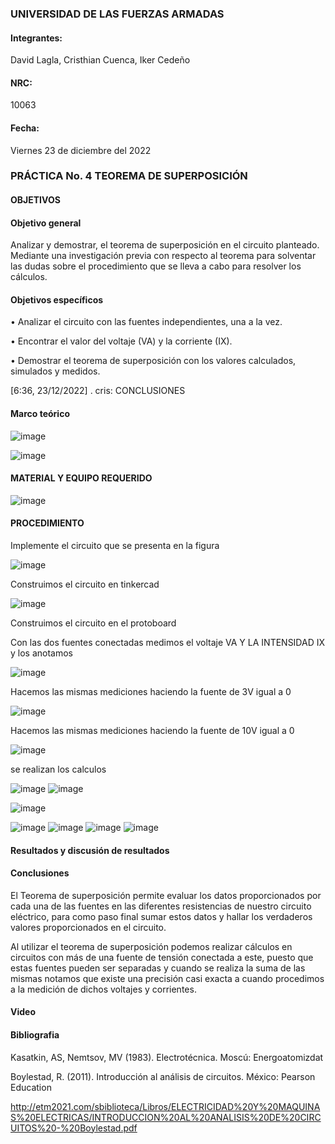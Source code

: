 ### UNIVERSIDAD DE LAS FUERZAS ARMADAS 

#### Integrantes:

David Lagla, Cristhian Cuenca, Iker Cedeño
 
#### NRC:

10063

#### Fecha:

Viernes 23 de diciembre del 2022

### PRÁCTICA No. 4 TEOREMA DE SUPERPOSICIÓN

#### OBJETIVOS 

#### Objetivo general

Analizar y demostrar, el teorema de superposición en el circuito planteado. Mediante una investigación previa con respecto al teorema para solventar las dudas sobre el procedimiento que se lleva a cabo para resolver los cálculos.

#### Objetivos específicos 


•	Analizar el circuito con las fuentes independientes, una a la vez.

•	Encontrar el valor del voltaje (VA) y la corriente (IX).

•	Demostrar el teorema de superposición con los valores calculados, simulados y medidos.

[6:36, 23/12/2022] . cris: CONCLUSIONES


#### Marco teórico

![image](https://user-images.githubusercontent.com/116814386/209348589-45ee2439-9a43-49ae-a974-ace4475b359a.png)

![image](https://user-images.githubusercontent.com/116814386/209348949-6cb95576-6f10-495c-9a38-ed32b9f4445e.png)



#### MATERIAL Y EQUIPO REQUERIDO

![image](https://user-images.githubusercontent.com/116814386/209264564-2c85865b-7631-47ea-85d4-c320e5d7fbd9.png)
  
#### PROCEDIMIENTO

Implemente el circuito que se presenta en la figura

![image](https://user-images.githubusercontent.com/116814386/209264624-ac723937-6e63-4301-ad00-b473eedd93ea.png)

Construimos el circuito en tinkercad 

![image](https://user-images.githubusercontent.com/116814386/209265067-4399fddc-7d05-41dc-b1a0-628ec5d06d41.png)

Construimos el circuito en el protoboard


Con las dos fuentes conectadas medimos el voltaje VA Y LA INTENSIDAD IX y los anotamos

![image](https://user-images.githubusercontent.com/116814386/209266289-ce14bb5b-09ea-48c3-bf36-9a319c35e28d.png)

Hacemos las mismas mediciones haciendo la fuente de 3V igual a 0 

![image](https://user-images.githubusercontent.com/116814386/209266629-eff53c5f-0e2c-46b2-8e88-0f40895735ae.png)

Hacemos las mismas mediciones haciendo la fuente de 10V igual a 0

![image](https://user-images.githubusercontent.com/116814386/209266517-0354171d-1e2a-4477-ad17-e5814f1d4a8e.png)

se realizan los calculos

![image](https://user-images.githubusercontent.com/116814386/209349256-3c0d3e16-e160-455e-922c-8722399fa782.png)
![image](https://user-images.githubusercontent.com/116814386/209349307-5d33f118-35c4-4ca5-8f53-1c5db96d4a4a.png)

![image](https://user-images.githubusercontent.com/116814386/209349403-f5b0b527-58c3-4285-a504-19cd2fe1d687.png)

![image](https://user-images.githubusercontent.com/116814386/209349437-e36749cf-440c-4920-a473-1948345bdc78.png)
![image](https://user-images.githubusercontent.com/116814386/209349468-7b099329-3ff4-4076-9f4e-b3c51117af8c.png)
![image](https://user-images.githubusercontent.com/116814386/209349508-c4ec44d7-8f31-4564-a125-b613d21fd00b.png)
![image](https://user-images.githubusercontent.com/116814386/209349582-20c4dce3-6c82-4aaa-9a9f-97d188149902.png)


#### Resultados y discusión de resultados 


#### Conclusiones 

El Teorema de superposición permite evaluar los datos proporcionados por cada una de las fuentes en las diferentes resistencias de nuestro circuito eléctrico, para como paso final sumar estos datos y hallar los verdaderos valores proporcionados en el circuito.

Al utilizar el teorema de superposición podemos realizar cálculos en circuitos con más de una fuente de tensión conectada a este, puesto que estas fuentes pueden ser separadas y cuando se realiza la suma de las mismas notamos que existe una precisión casi exacta a cuando procedimos a la medición de dichos voltajes y corrientes.

#### Video


#### Bibliografia 

Kasatkin, AS, Nemtsov, MV (1983). Electrotécnica. Moscú: Energoatomizdat


Boylestad, R. (2011). Introducción al análisis de circuitos. México: Pearson Education 

http://etm2021.com/sbiblioteca/Libros/ELECTRICIDAD%20Y%20MAQUINAS%20ELECTRICAS/INTRODUCCION%20AL%20ANALISIS%20DE%20CIRCUITOS%20-%20Boylestad.pdf


